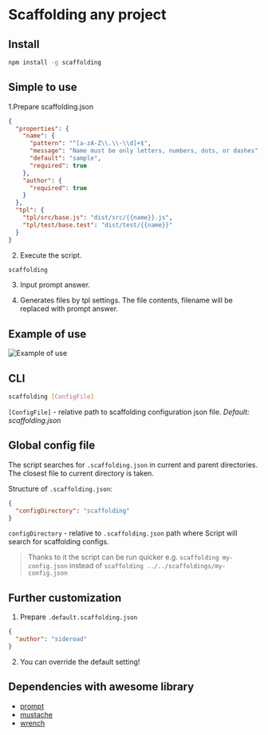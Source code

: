 # Scaffolding any project

## Install
```sh
npm install -g scaffolding
```

## Simple to use
1.Prepare scaffolding.json
```json
{
  "properties": {
    "name": {
      "pattern": "^[a-zA-Z\\.\\-\\d]+$",
      "message": "Name must be only letters, numbers, dots, or dashes",
      "default": "sample",
      "required": true
    },
    "author": {
      "required": true
    }
  },
  "tpl": {
    "tpl/src/base.js": "dist/src/{{name}}.js",
    "tpl/test/base.test": "dist/test/{{name}}"
  }
}
```

2. Execute the script.
```bash
scaffolding
```

3. Input prompt answer.

4. Generates files by tpl settings. The file contents, filename will be replaced with prompt answer.

## Example of use 

![Example of use](https://chmurson.github.io/scaffolding/example-of-use.gif)

## CLI 

```bash
scaffolding [ConfigFile]
```

`[ConfigFile]` - relative path to scaffolding configuration json file. _Default: scaffolding.json_


## Global config file

The script searches for `.scaffolding.json` in current and parent directories. The closest file to current directory is taken.

Structure of `.scaffolding.json`: 
```json
{
  "configDirectory": "scaffolding"
}

``` 

`configDirectory` - relative to `.scaffolding.json` path where Script will search for scaffolding configs.

> Thanks to it the script can be run quicker e.g. `scaffolding my-config.json` instead of `scaffolding ../../scaffoldings/my-config.json`


## Further customization
1. Prepare `.default.scaffolding.json`
```json
{
  "author": "sideroad"
}
```
2. You can override the default setting!


## Dependencies with awesome library
* [prompt](https://github.com/flatiron/prompt)
* [mustache](https://github.com/janl/mustache.js)
* [wrench](https://github.com/ryanmcgrath/wrench-js)


